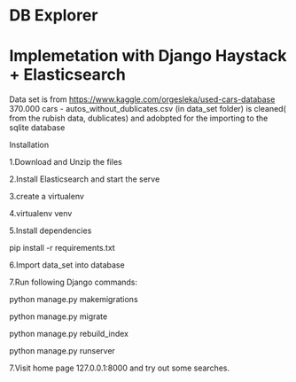 # DB Explorer 
# Implemetation with Django Haystack + Elasticsearch

Data set is from https://www.kaggle.com/orgesleka/used-cars-database 
370.000 cars - autos_without_dublicates.csv (in data_set folder) is cleaned( from the rubish data, dublicates) and adobpted for the importing to the sqlite database


Installation

1.Download and Unzip the files

2.Install Elasticsearch and start the serve

3.create a virtualenv

4.virtualenv venv

5.Install dependencies

pip install -r requirements.txt

6.Import data_set into database

7.Run following Django commands:

python manage.py makemigrations 

python manage.py migrate 

python manage.py rebuild_index 

python manage.py runserver



7.Visit home page 127.0.0.1:8000 and try out some searches.
